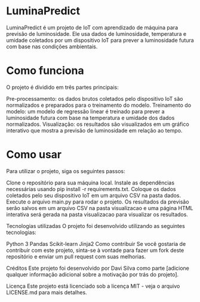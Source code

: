 <h1>LuminaPredict</h1>

<p>LuminaPredict é um projeto de IoT com aprendizado de máquina para previsão de luminosidade. Ele usa dados de luminosidade, temperatura e umidade coletados por um dispositivo IoT para prever a luminosidade futura com base nas condições ambientais.</p>

<h1>Como funciona</h1>

<p>O projeto é dividido em três partes principais:</p>

<p>Pre-processamento: os dados brutos coletados pelo dispositivo IoT são normalizados e preparados para o treinamento do modelo.
Treinamento do modelo: um modelo de regressão linear é treinado para prever a luminosidade futura com base na temperatura e umidade dos dados normalizados.
Visualização: os resultados são visualizados em um gráfico interativo que mostra a previsão de luminosidade em relação ao tempo.</p>

<h1>Como usar</h1>

<p>Para utilizar o projeto, siga os seguintes passos:</p>

Clone o repositório para sua máquina local.
Instale as dependências necessárias usando pip install -r requirements.txt.
Coloque os dados coletados pelo seu dispositivo IoT em um arquivo CSV na pasta dados.
Execute o arquivo main.py para rodar o projeto.
Os resultados da previsão serão salvos em um arquivo CSV na pasta visualizacao e uma página HTML interativa será gerada na pasta visualizacao para visualizar os resultados.

Tecnologias utilizadas
O projeto foi desenvolvido utilizando as seguintes tecnologias:

Python 3
Pandas
Scikit-learn
Jinja2
Como contribuir
Se você gostaria de contribuir com este projeto, sinta-se à vontade para fazer um fork deste repositório e enviar um pull request com suas melhorias.

Créditos
Este projeto foi desenvolvido por Davi Silva como parte [adicione qualquer informação adicional sobre a motivação por trás do projeto].

Licença
Este projeto está licenciado sob a licença MIT - veja o arquivo LICENSE.md para mais detalhes.